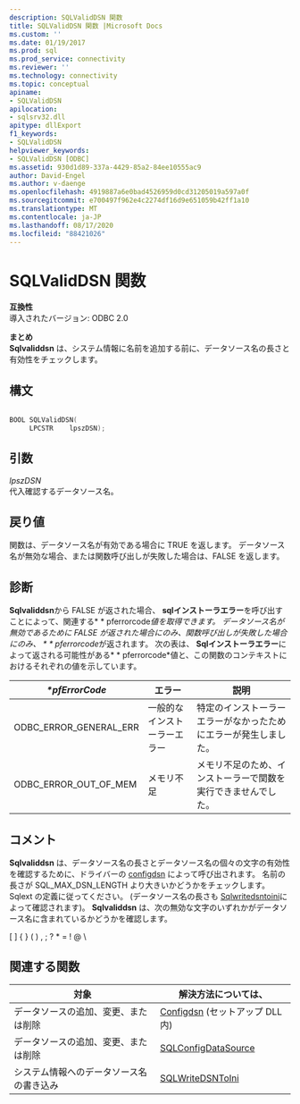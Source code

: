 ```yaml
---
description: SQLValidDSN 関数
title: SQLValidDSN 関数 |Microsoft Docs
ms.custom: ''
ms.date: 01/19/2017
ms.prod: sql
ms.prod_service: connectivity
ms.reviewer: ''
ms.technology: connectivity
ms.topic: conceptual
apiname:
- SQLValidDSN
apilocation:
- sqlsrv32.dll
apitype: dllExport
f1_keywords:
- SQLValidDSN
helpviewer_keywords:
- SQLValidDSN [ODBC]
ms.assetid: 930d1d89-337a-4429-85a2-84ee10555ac9
author: David-Engel
ms.author: v-daenge
ms.openlocfilehash: 4919887a6e0bad4526959d0cd31205019a597a0f
ms.sourcegitcommit: e700497f962e4c2274df16d9e651059b42ff1a10
ms.translationtype: MT
ms.contentlocale: ja-JP
ms.lasthandoff: 08/17/2020
ms.locfileid: "88421026"
---
```

# <a name="sqlvaliddsn-function"></a>SQLValidDSN 関数
**互換性**  
 導入されたバージョン: ODBC 2.0  
  
 **まとめ**  
 **Sqlvaliddsn** は、システム情報に名前を追加する前に、データソース名の長さと有効性をチェックします。  
  
## <a name="syntax"></a>構文  
  
```cpp  
  
BOOL SQLValidDSN(  
     LPCSTR    lpszDSN);  
```  
  
## <a name="arguments"></a>引数  
 *lpszDSN*  
 代入確認するデータソース名。  
  
## <a name="returns"></a>戻り値  
 関数は、データソース名が有効である場合に TRUE を返します。 データソース名が無効な場合、または関数呼び出しが失敗した場合は、FALSE を返します。  
  
## <a name="diagnostics"></a>診断  
 **Sqlvaliddsn**から FALSE が返された場合、 **sqlインストーラエラー**を呼び出すことによって、関連する* \* pferrorcode*値を取得できます。 データソース名が無効であるために FALSE が返された場合にのみ、関数呼び出しが失敗した場合にのみ、 * \* pferrorcode*が返されます。 次の表は、 **Sqlインストーラエラー**によって返される可能性がある* \* pferrorcode*値と、この関数のコンテキストにおけるそれぞれの値を示しています。  
  
|*\*pfErrorCode*|エラー|説明|  
|---------------------|-----------|-----------------|  
|ODBC_ERROR_GENERAL_ERR|一般的なインストーラーエラー|特定のインストーラーエラーがなかったためにエラーが発生しました。|  
|ODBC_ERROR_OUT_OF_MEM|メモリ不足|メモリ不足のため、インストーラーで関数を実行できませんでした。|  
  
## <a name="comments"></a>コメント  
 **Sqlvaliddsn** は、データソース名の長さとデータソース名の個々の文字の有効性を確認するために、ドライバーの [configdsn](../../../odbc/reference/syntax/configdsn-function.md) によって呼び出されます。 名前の長さが SQL_MAX_DSN_LENGTH より大きいかどうかをチェックします。 Sqlext の定義に従ってください。 (データソース名の長さも [Sqlwritedsntoini](../../../odbc/reference/syntax/sqlwritedsntoini-function.md)によって確認されます)。 **Sqlvaliddsn** は、次の無効な文字のいずれかがデータソース名に含まれているかどうかを確認します。  
  
 [ ] { } ( ) , ; ? * = ! \@ \  
  
## <a name="related-functions"></a>関連する関数  
  
|対象|解決方法については、|  
|---------------------------|---------|  
|データソースの追加、変更、または削除|[Configdsn](../../../odbc/reference/syntax/configdsn-function.md) (セットアップ DLL 内)|  
|データソースの追加、変更、または削除|[SQLConfigDataSource](../../../odbc/reference/syntax/sqlconfigdatasource-function.md)|  
|システム情報へのデータソース名の書き込み|[SQLWriteDSNToIni](../../../odbc/reference/syntax/sqlwritedsntoini-function.md)|
